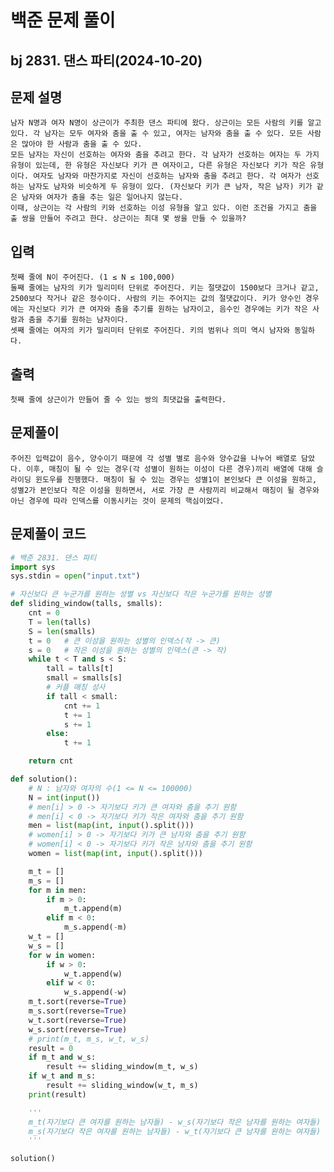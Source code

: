 # 백준 문제 풀이
## bj 2831. 댄스 파티(2024-10-20)

## 문제 설명
    남자 N명과 여자 N명이 상근이가 주최한 댄스 파티에 왔다. 상근이는 모든 사람의 키를 알고있다. 각 남자는 모두 여자와 춤을 출 수 있고, 여자는 남자와 춤을 출 수 있다. 모든 사람은 많아야 한 사람과 춤을 출 수 있다.
    모든 남자는 자신이 선호하는 여자와 춤을 추려고 한다. 각 남자가 선호하는 여자는 두 가지 유형이 있는데, 한 유형은 자신보다 키가 큰 여자이고, 다른 유형은 자신보다 키가 작은 유형이다. 여자도 남자와 마찬가지로 자신이 선호하는 남자와 춤을 추려고 한다. 각 여자가 선호하는 남자도 남자와 비슷하게 두 유형이 있다. (자신보다 키가 큰 남자, 작은 남자) 키가 같은 남자와 여자가 춤을 추는 일은 일어나지 않는다.
    이때, 상근이는 각 사람의 키와 선호하는 이성 유형을 알고 있다. 이런 조건을 가지고 춤을 출 쌍을 만들어 주려고 한다. 상근이는 최대 몇 쌍을 만들 수 있을까?

## 입력
    첫째 줄에 N이 주어진다. (1 ≤ N ≤ 100,000)
    둘째 줄에는 남자의 키가 밀리미터 단위로 주어진다. 키는 절댓값이 1500보다 크거나 같고, 2500보다 작거나 같은 정수이다. 사람의 키는 주어지는 값의 절댓값이다. 키가 양수인 경우에는 자신보다 키가 큰 여자와 춤을 추기를 원하는 남자이고, 음수인 경우에는 키가 작은 사람과 춤을 추기를 원하는 남자이다.
    셋째 줄에는 여자의 키가 밀리미터 단위로 주어진다. 키의 범위나 의미 역시 남자와 동일하다. 

## 출력
    첫째 줄에 상근이가 만들어 줄 수 있는 쌍의 최댓값을 출력한다.

## 문제풀이
    주어진 입력값이 음수, 양수이기 때문에 각 성별 별로 음수와 양수값을 나누어 배열로 담았다. 이후, 매칭이 될 수 있는 경우(각 성별이 원하는 이성이 다른 경우)끼리 배열에 대해 슬라이딩 윈도우를 진행했다. 매칭이 될 수 있는 경우는 성별1이 본인보다 큰 이성을 원하고, 성별2가 본인보다 작은 이성을 원하면서, 서로 가장 큰 사람끼리 비교해서 매칭이 될 경우와 아닌 경우에 따라 인덱스를 이동시키는 것이 문제의 핵심이었다.
    
## 문제풀이 코드
```python
# 백준 2831. 댄스 파티
import sys
sys.stdin = open("input.txt")

# 자신보다 큰 누군가를 원하는 성별 vs 자신보다 작은 누군가를 원하는 성별
def sliding_window(talls, smalls):
    cnt = 0
    T = len(talls)
    S = len(smalls)
    t = 0   # 큰 이성을 원하는 성별의 인덱스(작 -> 큰)
    s = 0   # 작은 이성을 원하는 성별의 인덱스(큰 -> 작)
    while t < T and s < S:
        tall = talls[t]
        small = smalls[s]
        # 커플 매칭 성사
        if tall < small:
            cnt += 1
            t += 1
            s += 1
        else:
            t += 1

    return cnt

def solution():
    # N : 남자와 여자의 수(1 <= N <= 100000)
    N = int(input())
    # men[i] > 0 -> 자기보다 키가 큰 여자와 춤을 추기 원함
    # men[i] < 0 -> 자기보다 키가 작은 여자와 춤을 추기 원함
    men = list(map(int, input().split()))
    # women[i] > 0 -> 자기보다 키가 큰 남자와 춤을 추기 원함
    # women[i] < 0 -> 자기보다 키가 작은 남자와 춤을 추기 원함
    women = list(map(int, input().split()))

    m_t = []
    m_s = []
    for m in men:
        if m > 0:
            m_t.append(m)
        elif m < 0:
            m_s.append(-m)
    w_t = []
    w_s = []
    for w in women:
        if w > 0:
            w_t.append(w)
        elif w < 0:
            w_s.append(-w)
    m_t.sort(reverse=True)
    m_s.sort(reverse=True)
    w_t.sort(reverse=True)
    w_s.sort(reverse=True)
    # print(m_t, m_s, w_t, w_s)
    result = 0
    if m_t and w_s:
        result += sliding_window(m_t, w_s)
    if w_t and m_s:
        result += sliding_window(w_t, m_s)
    print(result)

    '''
    m_t(자기보다 큰 여자를 원하는 남자들) - w_s(자기보다 작은 남자를 원하는 여자들)
    m_s(자기보다 작은 여자를 원하는 남자들) - w_t(자기보다 큰 남자를 원하는 여자들)
    '''

solution()
```
